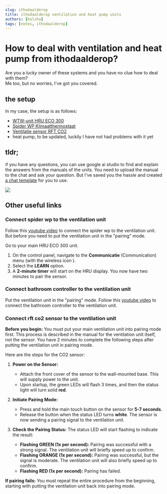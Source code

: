 ```yaml
---
slug: ithodaalderop
title: ithodaalderop ventilation and heat pump units
authors: [kolsha]
tags: [notes, ithodaalderop]
---
```


# How to deal with ventilation and heat pump from ithodaalderop?

Are you a *lucky* owner of these systems and you have no clue how to deal with them? \
Me too, but no worries, I've got you covered.

<!-- truncate --> 


## the setup
In my case, the setup is as follows:
- [WTW-unit HRU ECO 300](https://www.ithodaalderop.nl/nl-NL/consument/product/03-00501)
- [Spider WP Klimaatthermostaat](https://www.ithodaalderop.nl/nl-NL/consument/product/03-00476)
- [Ventilatie sensor RFT CO2](https://www.ithodaalderop.nl/nl-NL/professional/product/04-00045)
- heat pump, to be updated, luckily I have not had problems with it yet



## tldr;

if you have any questions, you can use google ai studio to find and explain the answers from the manuals of the units. You need to upload the manual to the chat and ask your question.
But I've saved you the hassle and created [a chat template](https://aistudio.google.com/prompts/18LZIxRULT4wbjusA5lTme_invrmRUSAk) for you to use.


[![](/img/ithodaalderop-chat-tpl.png)](https://aistudio.google.com/prompts/18LZIxRULT4wbjusA5lTme_invrmRUSAk)


## Other useful links

### Connect spider wp to the ventilation unit

Follow this [youtube video](https://www.youtube.com/watch?v=OM4BM4I3ybE) to connect the spider wp to the ventilation unit.
But before you need to put the ventilation unit in the "pairing" mode.

Go to your main HRU ECO 300 unit.

1.  On the control panel, navigate to the **Communicatie** (Communication) menu (with the wireless icon  <FAIcon icon="fa-wifi" size="1x" />).
2.  Select the **LEARN** option.
3.  A **2-minute timer** will start on the HRU display. You now have two minutes to pair the sensor.


### Connect bathroom controller to the ventilation unit

Put the ventilation unit in the "pairing" mode.
Follow this [youtube video](https://www.youtube.com/watch?v=PdmUXEkXt0w) to connect the bathroom controller to the ventilation unit.


### Connect rft co2 sensor to the ventilation unit



**Before you begin:** You must put your main ventilation unit into pairing mode first. This process is described in the manual for the ventilation unit itself, not the sensor. You have 2 minutes to complete the following steps after putting the ventilation unit in pairing mode.

Here are the steps for the CO2 sensor:

1.  **Power on the Sensor:**
    *   Attach the front cover of the sensor to the wall-mounted base. This will supply power to the unit.
    *   Upon startup, the green LEDs will flash 3 times, and then the status light will turn solid **red**.

2.  **Initiate Pairing Mode:**
    *   Press and hold the main touch button on the sensor for **5-7 seconds**.
    *   Release the button when the status LED turns **white**. The sensor is now sending a pairing signal to the ventilation unit.

3.  **Check the Pairing Status:**
    The status LED will start flashing to indicate the result:

    *   **Flashing GREEN (1x per second):** Pairing was successful with a strong signal. The ventilation unit will briefly speed up to confirm.
    *   **Flashing ORANGE (1x per second):** Pairing was successful, but the signal is moderate. The ventilation unit will also briefly speed up to confirm.
    *   **Flashing RED (1x per second):** Pairing has failed.

**If pairing fails:** You must repeat the entire procedure from the beginning, starting with putting the ventilation unit back into pairing mode.
